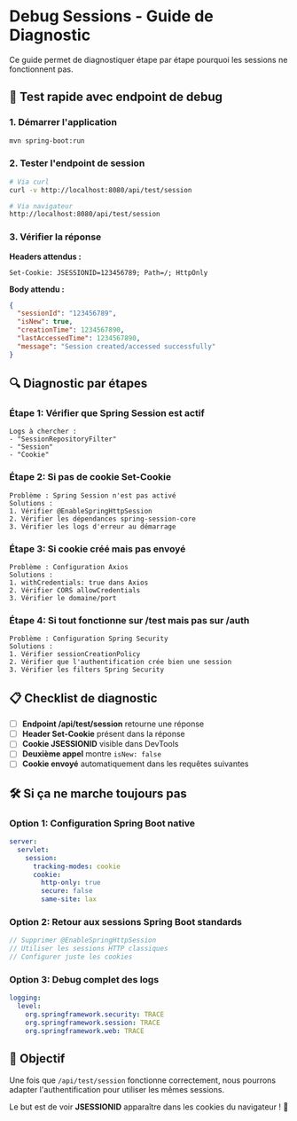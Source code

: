 # Debug Sessions - Guide de Diagnostic

Ce guide permet de diagnostiquer étape par étape pourquoi les sessions ne fonctionnent pas.

## 🚀 Test rapide avec endpoint de debug

### 1. Démarrer l'application
```bash
mvn spring-boot:run
```

### 2. Tester l'endpoint de session
```bash
# Via curl
curl -v http://localhost:8080/api/test/session

# Via navigateur
http://localhost:8080/api/test/session
```

### 3. Vérifier la réponse

**Headers attendus :**
```
Set-Cookie: JSESSIONID=123456789; Path=/; HttpOnly
```

**Body attendu :**
```json
{
  "sessionId": "123456789",
  "isNew": true,
  "creationTime": 1234567890,
  "lastAccessedTime": 1234567890,
  "message": "Session created/accessed successfully"
}
```

## 🔍 Diagnostic par étapes

### Étape 1: Vérifier que Spring Session est actif
```
Logs à chercher :
- "SessionRepositoryFilter"
- "Session"
- "Cookie"
```

### Étape 2: Si pas de cookie Set-Cookie
```
Problème : Spring Session n'est pas activé
Solutions :
1. Vérifier @EnableSpringHttpSession
2. Vérifier les dépendances spring-session-core
3. Vérifier les logs d'erreur au démarrage
```

### Étape 3: Si cookie créé mais pas envoyé
```
Problème : Configuration Axios
Solutions :
1. withCredentials: true dans Axios
2. Vérifier CORS allowCredentials
3. Vérifier le domaine/port
```

### Étape 4: Si tout fonctionne sur /test mais pas sur /auth
```
Problème : Configuration Spring Security
Solutions :
1. Vérifier sessionCreationPolicy
2. Vérifier que l'authentification crée bien une session
3. Vérifier les filters Spring Security
```

## 📋 Checklist de diagnostic

- [ ] **Endpoint /api/test/session** retourne une réponse
- [ ] **Header Set-Cookie** présent dans la réponse
- [ ] **Cookie JSESSIONID** visible dans DevTools
- [ ] **Deuxième appel** montre `isNew: false`
- [ ] **Cookie envoyé** automatiquement dans les requêtes suivantes

## 🛠️ Si ça ne marche toujours pas

### Option 1: Configuration Spring Boot native
```yaml
server:
  servlet:
    session:
      tracking-modes: cookie
      cookie:
        http-only: true
        secure: false
        same-site: lax
```

### Option 2: Retour aux sessions Spring Boot standards
```java
// Supprimer @EnableSpringHttpSession
// Utiliser les sessions HTTP classiques
// Configurer juste les cookies
```

### Option 3: Debug complet des logs
```yaml
logging:
  level:
    org.springframework.security: TRACE
    org.springframework.session: TRACE
    org.springframework.web: TRACE
```

## 🎯 Objectif

Une fois que `/api/test/session` fonctionne correctement, nous pourrons adapter l'authentification pour utiliser les mêmes sessions.

Le but est de voir **JSESSIONID** apparaître dans les cookies du navigateur ! 🍪